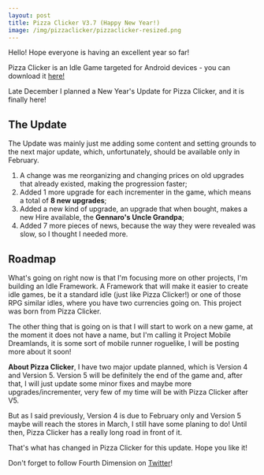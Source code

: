 ```yaml
---
layout: post
title: Pizza Clicker V3.7 (Happy New Year!)
image: /img/pizzaclicker/pizzaclicker-resized.png
---
```


Hello! Hope everyone is having an excellent year so far!

Pizza Clicker is an Idle Game targeted for Android devices - you can download it [here!](https://fourthdimension.studio/pizzaclicker/)

Late December I planned a New Year's Update for Pizza Clicker, and it is finally here!

## The Update

The Update was mainly just me adding some content and setting grounds to the next major update, which, unfortunately, should be available only in February.

1. A change was me reorganizing and changing prices on old upgrades that already existed, making the progression faster;
2. Added 1 more upgrade for each incrementer in the game, which means a total of **8 new upgrades**;
3. Added a new kind of upgrade, an upgrade that when bought, makes a new Hire available, the **Gennaro's Uncle Grandpa**;
4. Added 7 more pieces of news, because the way they were revealed was slow, so I thought I needed more.

## Roadmap

What's going on right now is that I'm focusing more on other projects, I'm building an Idle Framework. A Framework that will make it easier to create idle games, be it a standard idle (just like Pizza Clicker!) or one of those RPG similar idles, where you have two currencies going on. This project was born from Pizza Clicker.

The other thing that is going on is that I will start to work on a new game, at the moment it does not have a name, but I'm calling it Project Mobile Dreamlands, it is some sort of mobile runner roguelike, I will be posting more about it soon!

**About Pizza Clicker**, I have two major update planned, which is Version 4 and Version 5. Version 5 will be definitely the end of the game and, after that, I will just update some minor fixes and maybe more upgrades/incrementer, very few of my time will be with Pizza Clicker after V5.

But as I said previously, Version 4 is due to February only and Version 5 maybe will reach the stores in March, I still have some planing to do! Until then, Pizza Clicker has a really long road in front of it.

That's what has changed in Pizza Clicker for this update. Hope you like it!

Don't forget to follow Fourth Dimension on [Twitter](https://twitter.com/studio_fourth)!
